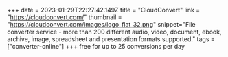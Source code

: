 +++
date = 2023-01-29T22:27:42.149Z
title = "CloudConvert"
link = "https://cloudconvert.com/"
thumbnail = "https://cloudconvert.com/images/logo_flat_32.png"
snippet="File converter service - more than 200 different audio, video, document, ebook, archive, image, spreadsheet and presentation formats supported."
tags = ["converter-online"]
+++
free for up to 25 conversions per day
